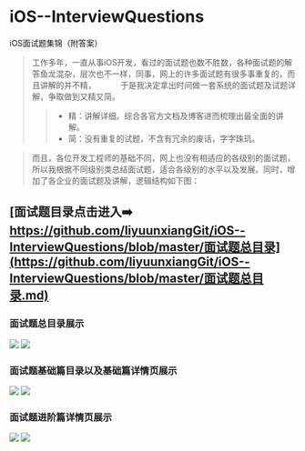 # iOS--InterviewQuestions
iOS面试题集锦（附答案）

>工作多年，一直从事iOS开发，看过的面试题也数不胜数，各种面试题的解答鱼龙混杂，层次也不一样，同事，网上的许多面试题有很多事重复的，而且讲解的并不精，           于是我决定拿出时间做一套系统的面试题及试题详解，争取做到又精又简。  <br>
>>* 精：讲解详细。综合各官方文档及博客进而梳理出最全面的讲解。  <br>
>>* 简：没有重复的试题，不含有冗余的废话，字字珠玑。  <br>

>而且，各位开发工程师的基础不同，网上也没有相适应的各级别的面试题，所以我根据不同级别类总结面试题，适合各级别的水平以及发展。同时，增加了各企业的面试题及讲解，逻辑结构如下图：  <br>


## [面试题目录点击进入➡️  https://github.com/liyuunxiangGit/iOS--InterviewQuestions/blob/master/面试题总目录](https://github.com/liyuunxiangGit/iOS--InterviewQuestions/blob/master/面试题总目录.md)


### 面试题总目录展示
![](https://github.com/liyuunxiangGit/iOS--InterviewQuestions/blob/master/imageFile/面试题目录图片.png)
![](https://github.com/liyuunxiangGit/iOS--InterviewQuestions/blob/master/imageFile/面试题总目录.PNG)

### 面试题基础篇目录以及基础篇详情页展示
![](https://github.com/liyuunxiangGit/iOS--InterviewQuestions/blob/master/imageFile/面试题基础篇目录.PNG)
![](https://github.com/liyuunxiangGit/iOS--InterviewQuestions/blob/master/imageFile/面试题基础篇详情页.PNG)
### 面试题进阶篇详情页展示
![](https://github.com/liyuunxiangGit/iOS--InterviewQuestions/blob/master/imageFile/面试题进阶篇详情页.PNG)
![](https://github.com/liyuunxiangGit/iOS--InterviewQuestions/blob/master/imageFile/面试题详情页页面内容.PNG)

